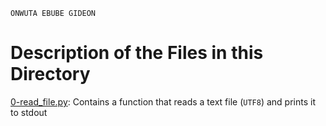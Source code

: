 ```
ONWUTA EBUBE GIDEON
```

# Description of the Files in this Directory


[0-read_file.py](./0-read_file.py): Contains a function that reads a text file (``UTF8``) and prints it to stdout
